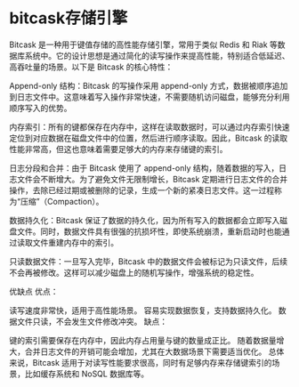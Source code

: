 # bitcask存储引擎
Bitcask 是一种用于键值存储的高性能存储引擎，常用于类似 Redis 和 Riak 等数据库系统中。它的设计思想是通过简化的读写操作来提高性能，特别适合低延迟、高吞吐量的场景。以下是 Bitcask 的核心特性：

Append-only 结构：Bitcask 的写操作采用 append-only 方式，数据被顺序追加到日志文件中。这意味着写入操作非常快速，不需要随机访问磁盘，能够充分利用顺序写入的优势。

内存索引：所有的键都保存在内存中，这样在读取数据时，可以通过内存索引快速定位到对应数据在磁盘文件中的位置，然后进行顺序读取。因此，Bitcask 的读取性能非常高，但这也意味着需要足够大的内存来存储键的索引。

日志分段和合并：由于 Bitcask 使用了 append-only 结构，随着数据的写入，日志文件会不断增大。为了避免文件无限制增长，Bitcask 定期进行日志文件的合并操作，去除已经过期或被删除的记录，生成一个新的紧凑日志文件。这一过程称为“压缩”（Compaction）。

数据持久化：Bitcask 保证了数据的持久化，因为所有写入的数据都会立即写入磁盘文件。同时，数据文件具有很强的抗损坏性，即使系统崩溃，重新启动时也能通过读取文件重建内存中的索引。

只读数据文件：一旦写入完毕，Bitcask 中的数据文件会被标记为只读文件，后续不会再被修改。这样可以减少磁盘上的随机写操作，增强系统的稳定性。

优缺点
优点：

读写速度非常快，适用于高性能场景。
容易实现数据恢复，支持数据持久化。
数据文件只读，不会发生文件修改冲突。
缺点：

键的索引需要保存在内存中，因此内存占用量与键的数量成正比。
随着数据量增大，合并日志文件的开销可能会增加，尤其在大数据场景下需要适当优化。
总体来说，Bitcask 适用于对读写性能要求很高，同时有足够内存来存储键索引的场景，比如缓存系统和 NoSQL 数据库等。
